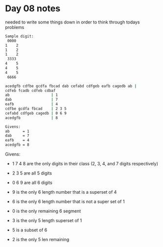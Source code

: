  # Day 08 notes

 needed to write some things down in order to think through todays problems
```sh
Sample digit:
 0000
1    2
1    2
1    2
 3333
4    5
4    5
4    5
 6666
```

```sh
acedgfb cdfbe gcdfa fbcad dab cefabd cdfgeb eafb cagedb ab |
cdfeb fcadb cdfeb cdbaf
ab                   | 1
dab                  | 7
eafb                 | 4
cdfbe gcdfa fbcad    | 2 3 5 
cefabd cdfgeb cagedb | 0 6 9
acedgfb              | 8

Givens:
ab      = 1
dab     = 7
eafb    = 4
acedgfb = 8
```
Givens:
* 1 7 4 8 are the only digits in their class (2, 3, 4, and 7 digits respectively)
* 2 3 5 are all 5 digits
* 0 6 9 are all 6 digits

* 9 is the only 6 length number that is a superset of 4
* 6 is the only 6 length number that is not a super set of 1
* 0 is the only remaining 6 segment

* 3 is the only 5 length superset of 1
* 5 is a subset of 6
* 2 is the only 5 len remaining

